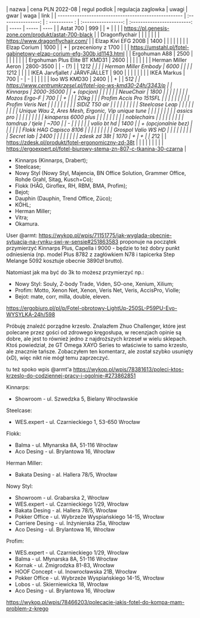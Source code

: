 | nazwa                                                | cena PLN 2022-08   | regul podlok   | regulacja zaglowka  | uwagi                       | gwar  | waga  | link                                                                                                                 |
| ---------------------------------------------------- | :----------------: | : ---------- : | :-----------------: | :-------------------------: | ----- | ----- | ----                                                                                                                 |
| Astat 700                                            | 999                |                | +                   |                             |       |       | https://pl.genesis-zone.com/produkt/astat-700-black                                                                  |
| Dragonflychair                                       |                    |                |                     |                             |       |       | https://www.dragonflychair.com/                                                                                      |
| Elzap Kivi EFG 200B                                  | 1400               |                |                     |                             |       |       |                                                                                                                      |
| Elzap Corium                                         | 1000               |                | +                   | przeceniony z 1700          |       |       | https://umstahl.pl/fotel-gabinetowy-elzap-corium-efg-300b,id1143.html                                                |
| Ergohuman A88                                        | 2500               |                |                     |                             |       |       |                                                                                                                      |
| Ergohuman Plus Elite BT KMD31                        | 2600               |                |                     |                             |       |       |                                                                                                                      |
| Herman Miller Aeron                                  | 2800-3500          |                | - (?)               |                             | 12*12 |       |                                                                                                                      |
| Herman Miller Embody                                 | 6000               |                |                     |                             | 12*12 |       |                                                                                                                      |
| IKEA Jarvfjallet / JÄRVFJÄLLET                       | 900                |                |                     |                             |       |       |                                                                                                                      |
| IKEA Markus                                          | 700                | -              | -                   |                             |       |       |                                                                                                                      |
| Ioo WS KMD30                                         | 2400               |                | +                   |                             | 5*12  |       | https://www.centrumkrzesel.pl/fotel-ioo-ws-kmd30-24h/3343/p                                                          |
| Kinnarps                                             | 2000-35000         |                | + (opcjon)          |                             |       |       |                                                                                                                      |
| NeueChair                                            | 1800               |                |                     |                             |       |       |                                                                                                                      |
| Mozos Ergo-F                                         | 700                |                | +                   |                             |       | 20kg  |                                                                                                                      |
| Profim Accis Pro 151SFL                              |                    |                |                     |                             |       |       |                                                                                                                      |
| Profim Veris Net                                     |                    |                |                     |                             |       |       |                                                                                                                      |
| SIDIZ T50 air                                        |                    |                |                     |                             |       |       |                                                                                                                      |
| Steelcase Leap                                       |                    |                |                     |                             |       |       |                                                                                                                      |
| Unique Wau 2, Ares Mesh, Ergonic, Vip   unique tune  |                    |                |                     |                             |       |       |                                                                                                                      |
| assics pro                                           |                    |                |                     |                             |       |       |                                                                                                                      |
| kinaperss 6000 plus                                  |                    |                |                     |                             |       |       |                                                                                                                      |
| noblechairs                                          |                    |                |                     |                             |       |       |                                                                                                                      |
| tamdrup / tjele                                      | ~700               |                | -                   |                             |       |       |                                                                                                                      |
| valio bt hd                                          | 1400               |                | + (opcjonalnie bez) |                             |       |       |                                                                                                                      |
| Flokk HAG Capisco 8106                               |                    |                |                     |                             |       |       |                                                                                                                      |
| Grospol Valio WS HD                                  |                    |                |                     |                             |       |       |                                                                                                                      |
| Secret lab                                           | 2400               |                |                     |                             |       |       |                                                                                                                      |
| zdesk  zd 38t                                        | 1070               | +              | +                   |                             | 2*12  |       | https://zdesk.pl/produkt/fotel-ergonomiczny-zd-38t                                                                   |
|                                                      |                    |                |                     |                             |       |       | https://ergoexpert.pl/fotel-biurowy-stema-zn-807-c-tkanina-30-czarna                                                 |



- Kinnarps (Kinnarps, Drabert);
- Steelcase;
- Nowy Styl (Nowy Styl, Majencia, BN Office Solution, Grammer Office, Rohde Grahl, Sitag, Kusch+Co);
- Flokk (HÅG, Giroflex, RH, RBM, BMA, Profim);
- Bejot;
- Dauphin (Dauphin, Trend Office, Züco);
- KÖHL;
- Herman Miller;
- Vitra;
- Okamura.


User @armt:
https://wykop.pl/wpis/71151775/jak-wyglada-obecnie-sytuacja-na-rynku-swi-w-sensie#251863583
proponuje na początek przymierzyć Kinnarps Plus, Capella i 9000 - będzie to też dobry punkt odniesienia (np. model Plus 8782 z zagłówkiem N78 i tapicerka Step Melange 5092 kosztuje obecnie 3890zł brutto).

Natomiast jak ma być do 3k to możesz przymierzyć np.:
- Nowy Styl: Souly, Z-body Trade, Viden, SO-one, Xenium, Xilium;
- Profim: Motto, Xenon Net, Xenon, Veris Net, Veris, AccisPro, Violle;
- Bejot: mate, corr, milla, double, eleven.

https://ergobiuro.pl/pl/p/Fotel-obrotowy-LightUp-250SL-P59PU-Evo-WYSYLKA-24h/598


 Próbuję znaleźć porządne krzesło. Znalazłem Zhuo Challenger, które jest polecane przez gości od zdrowego kręgosłupa, w recenzjach opinie są dobre, ale jest to również jedno z najdroższych krzeseł w wielu sklepach. Ktoś powiedział, że GT Omega XAYO Series to właściwie to samo krzesło, ale znacznie tańsze. Zobaczyłem ten komentarz, ale został szybko usunięty (xD), więc nikt nie mógł temu zaprzeczyć.


tu też spoko wpis @armt'a
https://wykop.pl/wpis/78381613/poleci-ktos-krzeslo-do-codziennej-pracy-i-ogolnie-#273862851



Kinnarps:
- Showroom - ul. Szwedzka 5, Bielany Wrocławskie

Steelcase:
- WES.expert - ul. Czarnieckiego 1, 53-650 Wrocław

Flokk:
- Balma - ul. Młynarska 8A, 51-116 Wrocław
- Aco Desing - ul. Brylantowa 16, Wrocław

Herman Miller:
- Bakata Desing - al. Hallera 78/5, Wrocław

Nowy Styl:
- Showroom - ul. Grabarska 2, Wrocław
- WES.expert - ul. Czarnieckiego 1/29, Wrocław
- Bakata Desing - al. Hallera 78/5, Wrocław
- Pokker Office - ul. Wybrzeże Wyspiańskiego 14-15, Wrocław
- Carriere Desing - ul. Inżynierska 25a, Wrocław
- Aco Desing - ul. Brylantowa 16, Wrocław

Profim:
- WES.expert - ul. Czarnieckiego 1/29, Wrocław
- Balma - ul. Młynarska 8A, 51-116 Wrocław
- Kornak - ul. Żmigrodzka 81-83, Wrocław
- HOOF Concept - ul. Inowrocławska 21B, Wrocław
- Pokker Office - ul. Wybrzeże Wyspiańskiego 14-15, Wrocław
- Lobos - ul. Skierniewicka 18, Wrocław
- Aco Desing - ul. Brylantowa 16, Wrocław

https://wykop.pl/wpis/78466203/polecacie-jakis-fotel-do-kompa-mam-problem-z-krego
